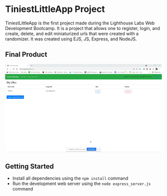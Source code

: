 # TiniestLittleApp Project

TiniestLittleApp is the first project made during the Lighthouse Labs Web Development Bootcamp. It is a project that allows one to register, login, and create, delete, and edit miniaturized urls that were created with a randomizer. It was created using EJS, JS, Express, and NodeJS.

## Final Product

![Alt Text](TiniestLittleApp.gif)

## Getting Started

- Install all dependencies using the `npm install` command
- Run the development web server using the `node express_server.js` command
